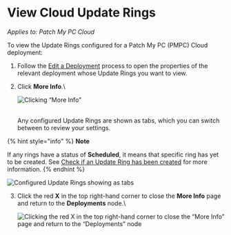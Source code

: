 # View Cloud Update Rings

_Applies to: Patch My PC Cloud_

To view the Update Rings configured for a Patch My PC (PMPC) Cloud deployment:

1. Follow the [Edit a Deployment](../manage-cloud-deployments/edit-a-cloud-deployment.md) process to open the properties of the relevant deployment whose Update Rings you want to view.
2.  Click **More Info**.\\

    ![Clicking “More Info”](../../../.gitbook/assets/image-\(455\).png)

    \
    Any configured Update Rings are shown as tabs, which you can switch between to review your settings.

{% hint style="info" %}
**Note**

If any rings have a status of **Scheduled**, it means that specific ring has yet to be created. See [Check if an Update Ring has been created](check-if-an-update-ring-has-been-created-in-cloud.md) for more information.
{% endhint %}

![Configured Update Rings showing as tabs](../../../.gitbook/assets/image-\(456\).png)

3.  Click the red **X** in the top right-hand corner to close the **More Info** page and return to the **Deployments** node.\\

    ![Clicking the red X  in the top right-hand corner to close the “More Info” page and return to the “Deployments” node](../../../.gitbook/assets/image-\(457\).png)
